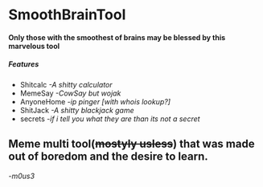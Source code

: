 # SmoothBrainTool

#### Only those with the smoothest of brains may be blessed by this marvelous tool

##### Features
 - Shitcalc        *-A shitty calculator*
 - MemeSay         *-CowSay but wojak*
 - AnyoneHome      *-ip pinger [with whois lookup?]*
 - ShitJack        *-A shitty blackjack game*
 - secrets         *-if i tell you what they are than its not a secret*

Meme multi tool(~~mostyly usless~~) that was made out of boredom and the desire to learn.
---

*-m0us3*

